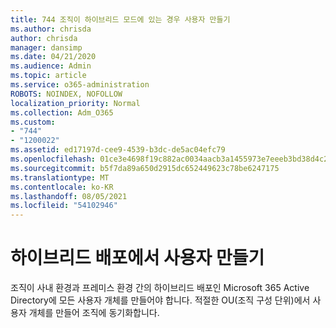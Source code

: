 ```yaml
---
title: 744 조직이 하이브리드 모드에 있는 경우 사용자 만들기
ms.author: chrisda
author: chrisda
manager: dansimp
ms.date: 04/21/2020
ms.audience: Admin
ms.topic: article
ms.service: o365-administration
ROBOTS: NOINDEX, NOFOLLOW
localization_priority: Normal
ms.collection: Adm_O365
ms.custom:
- "744"
- "1200022"
ms.assetid: ed17197d-cee9-4539-b3dc-de5ac04efc79
ms.openlocfilehash: 01ce3e4698f19c882ac0034aacb3a1455973e7eeeb3bd38d4c28a0070d739405
ms.sourcegitcommit: b5f7da89a650d2915dc652449623c78be6247175
ms.translationtype: MT
ms.contentlocale: ko-KR
ms.lasthandoff: 08/05/2021
ms.locfileid: "54102946"
---
```

# <a name="create-users-in-hybrid-deployments"></a>하이브리드 배포에서 사용자 만들기

조직이 사내 환경과 프레미스 환경 간의 하이브리드 배포인 Microsoft 365 Active Directory에 모든 사용자 개체를 만들어야 합니다. 적절한 OU(조직 구성 단위)에서 사용자 개체를 만들어 조직에 동기화합니다.
